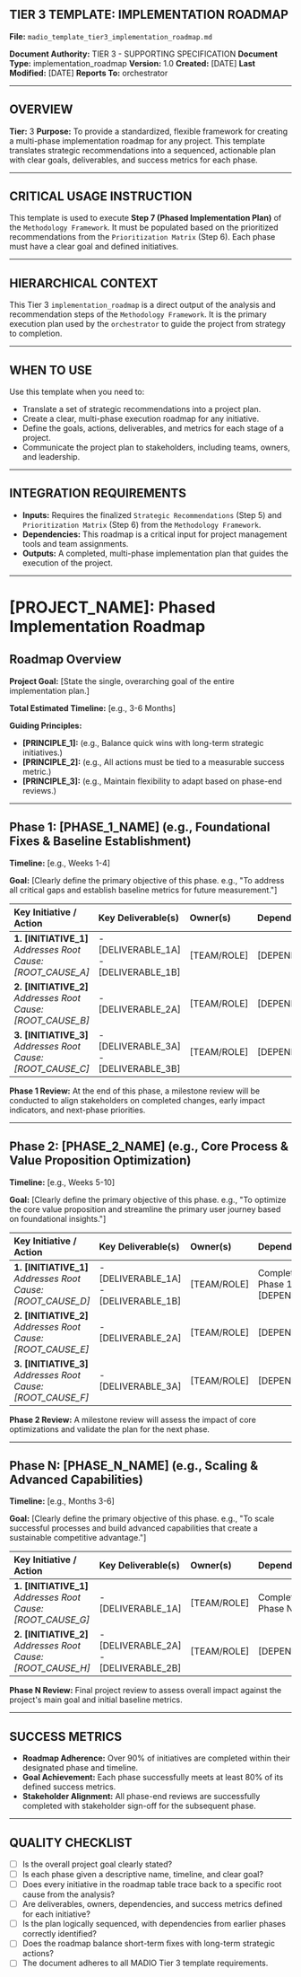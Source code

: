 ## TIER 3 TEMPLATE: IMPLEMENTATION ROADMAP

**File:** `madio_template_tier3_implementation_roadmap.md`


**Document Authority:** TIER 3 - SUPPORTING SPECIFICATION
**Document Type:** implementation_roadmap
**Version:** 1.0
**Created:** [DATE]
**Last Modified:** [DATE]
**Reports To:** orchestrator

---

## OVERVIEW

**Tier:** 3
**Purpose:** To provide a standardized, flexible framework for creating a multi-phase implementation roadmap for any project. This template translates strategic recommendations into a sequenced, actionable plan with clear goals, deliverables, and success metrics for each phase.

---

## CRITICAL USAGE INSTRUCTION

This template is used to execute **Step 7 (Phased Implementation Plan)** of the `Methodology Framework`. It must be populated based on the prioritized recommendations from the `Prioritization Matrix` (Step 6). Each phase must have a clear goal and defined initiatives.

---

## HIERARCHICAL CONTEXT

This Tier 3 `implementation_roadmap` is a direct output of the analysis and recommendation steps of the `Methodology Framework`. It is the primary execution plan used by the `orchestrator` to guide the project from strategy to completion.

---

## WHEN TO USE

Use this template when you need to:
- Translate a set of strategic recommendations into a project plan.
- Create a clear, multi-phase execution roadmap for any initiative.
- Define the goals, actions, deliverables, and metrics for each stage of a project.
- Communicate the project plan to stakeholders, including teams, owners, and leadership.

---

## INTEGRATION REQUIREMENTS

- **Inputs:** Requires the finalized `Strategic Recommendations` (Step 5) and `Prioritization Matrix` (Step 6) from the `Methodology Framework`.
- **Dependencies:** This roadmap is a critical input for project management tools and team assignments.
- **Outputs:** A completed, multi-phase implementation plan that guides the execution of the project.

---

# [PROJECT_NAME]: Phased Implementation Roadmap

## Roadmap Overview

**Project Goal:** [State the single, overarching goal of the entire implementation plan.]

**Total Estimated Timeline:** [e.g., 3-6 Months]

**Guiding Principles:**
- **[PRINCIPLE_1]:** (e.g., Balance quick wins with long-term strategic initiatives.)
- **[PRINCIPLE_2]:** (e.g., All actions must be tied to a measurable success metric.)
- **[PRINCIPLE_3]:** (e.g., Maintain flexibility to adapt based on phase-end reviews.)

---

## Phase 1: [PHASE_1_NAME] (e.g., Foundational Fixes & Baseline Establishment)

**Timeline:** [e.g., Weeks 1-4]

**Goal:** [Clearly define the primary objective of this phase. e.g., "To address all critical gaps and establish baseline metrics for future measurement."]

| Key Initiative / Action | Key Deliverable(s) | Owner(s) | Dependencies | Success Metrics |
| :--- | :--- | :--- | :--- | :--- |
| **1. [INITIATIVE_1]**<br>_Addresses Root Cause: [ROOT_CAUSE_A]_ | - [DELIVERABLE_1A]<br>- [DELIVERABLE_1B] | [TEAM/ROLE] | [DEPENDENCY_1] | - [METRIC_1A]<br>- [METRIC_1B] |
| **2. [INITIATIVE_2]**<br>_Addresses Root Cause: [ROOT_CAUSE_B]_ | - [DELIVERABLE_2A] | [TEAM/ROLE] | [DEPENDENCY_2] | - [METRIC_2A] |
| **3. [INITIATIVE_3]**<br>_Addresses Root Cause: [ROOT_CAUSE_C]_ | - [DELIVERABLE_3A]<br>- [DELIVERABLE_3B] | [TEAM/ROLE] | [DEPENDENCY_3] | - [METRIC_3A]<br>- [METRIC_3B] |

**Phase 1 Review:** At the end of this phase, a milestone review will be conducted to align stakeholders on completed changes, early impact indicators, and next-phase priorities.

---

## Phase 2: [PHASE_2_NAME] (e.g., Core Process & Value Proposition Optimization)

**Timeline:** [e.g., Weeks 5-10]

**Goal:** [Clearly define the primary objective of this phase. e.g., "To optimize the core value proposition and streamline the primary user journey based on foundational insights."]

| Key Initiative / Action | Key Deliverable(s) | Owner(s) | Dependencies | Success Metrics |
| :--- | :--- | :--- | :--- | :--- |
| **1. [INITIATIVE_1]**<br>_Addresses Root Cause: [ROOT_CAUSE_D]_ | - [DELIVERABLE_1A]<br>- [DELIVERABLE_1B] | [TEAM/ROLE] | Completion of Phase 1, [DEPENDENCY_1] | - [METRIC_1A]<br>- [METRIC_1B] |
| **2. [INITIATIVE_2]**<br>_Addresses Root Cause: [ROOT_CAUSE_E]_ | - [DELIVERABLE_2A] | [TEAM/ROLE] | [DEPENDENCY_2] | - [METRIC_2A] |
| **3. [INITIATIVE_3]**<br>_Addresses Root Cause: [ROOT_CAUSE_F]_ | - [DELIVERABLE_3A] | [TEAM/ROLE] | [DEPENDENCY_3] | - [METRIC_3A] |

**Phase 2 Review:** A milestone review will assess the impact of core optimizations and validate the plan for the next phase.

---

## Phase N: [PHASE_N_NAME] (e.g., Scaling & Advanced Capabilities)

**Timeline:** [e.g., Months 3-6]

**Goal:** [Clearly define the primary objective of this phase. e.g., "To scale successful processes and build advanced capabilities that create a sustainable competitive advantage."]

| Key Initiative / Action | Key Deliverable(s) | Owner(s) | Dependencies | Success Metrics |
| :--- | :--- | :--- | :--- | :--- |
| **1. [INITIATIVE_1]**<br>_Addresses Root Cause: [ROOT_CAUSE_G]_ | - [DELIVERABLE_1A] | [TEAM/ROLE] | Completion of Phase N-1 | - [METRIC_1A] |
| **2. [INITIATIVE_2]**<br>_Addresses Root Cause: [ROOT_CAUSE_H]_ | - [DELIVERABLE_2A]<br>- [DELIVERABLE_2B] | [TEAM/ROLE] | [DEPENDENCY_2] | - [METRIC_2A]<br>- [METRIC_2B] |

**Phase N Review:** Final project review to assess overall impact against the project's main goal and initial baseline metrics.

---

## SUCCESS METRICS

- **Roadmap Adherence:** Over 90% of initiatives are completed within their designated phase and timeline.
- **Goal Achievement:** Each phase successfully meets at least 80% of its defined success metrics.
- **Stakeholder Alignment:** All phase-end reviews are successfully completed with stakeholder sign-off for the subsequent phase.

---

## QUALITY CHECKLIST

- [ ] Is the overall project goal clearly stated?
- [ ] Is each phase given a descriptive name, timeline, and clear goal?
- [ ] Does every initiative in the roadmap table trace back to a specific root cause from the analysis?
- [ ] Are deliverables, owners, dependencies, and success metrics defined for each initiative?
- [ ] Is the plan logically sequenced, with dependencies from earlier phases correctly identified?
- [ ] Does the roadmap balance short-term fixes with long-term strategic actions?
- [ ] The document adheres to all MADIO Tier 3 template requirements.
